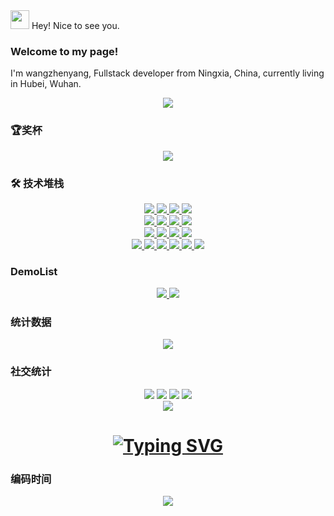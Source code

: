 <div> 
	<img width="30" src="https://user-images.githubusercontent.com/66305203/197138394-ffd42f0e-4e1a-4c67-b5a1-129aa0f8664c.png" />
	<span line="30px">Hey! Nice to see you.</span>
</div> 

### Welcome to my page!
I'm wangzhenyang, Fullstack developer from  Ningxia, China, currently living in  Hubei, Wuhan.

<div align="center"> <img src="https://metrics.lecoq.io/sun0225SUN?template=classic&config.timezone=Asia%2FShanghai"> </div>

### 🏆奖杯
<div align="center">
  <img src="https://github-profile-trophy.vercel.app/?username=Colincosmo&column=3&margin-w=15&margin-h=15" />
</div>

### 🛠  技术堆栈
<div align="center">
	<a href="https://www.javascript.com/">
		<img  src="https://camo.githubusercontent.com/b5bf595e34a2743d9624117b3789bb0638235d2402889fc46636bb33aab7aee9/68747470733a2f2f696d672e736869656c64732e696f2f62616467652f2d4a6176615363726970742d4637444631453f7374796c653d666c61742d737175617265266c6f676f3d6a617661736372697074266c6f676f436f6c6f723d303030303030266c6162656c436f6c6f723d25323346374446314326636f6c6f723d253233464643453541" />
	</a>
	<a href="https://www.typescriptlang.org/">
	<img  src="https://camo.githubusercontent.com/bfad80db1124e1aac795107f5b11d0b50422e25949cf49b16da08ea2b4cb492b/68747470733a2f2f696d672e736869656c64732e696f2f62616467652f2d547970655363726970742d3331373843363f7374796c653d666c61742d737175617265266c6f676f3d74797065736372697074266c6f676f436f6c6f723d666666666666" />
	</a>
	<a href="https://vuejs.org/">
	<img  src="https://camo.githubusercontent.com/ef022396137854ba286b58b88d6eca1a31b66918b300a65cf0cd2cf8aec9ff45/68747470733a2f2f696d672e736869656c64732e696f2f62616467652f2d5675652d3446433038443f7374796c653d666c61742d737175617265266c6f676f3d7675652e6a73266c6f676f436f6c6f723d666666666666" />
	</a>
	<a href="https://nuxtjs.org/">
	<img  src="https://camo.githubusercontent.com/756c59405edb1953dea9636e93440da320ff211ab2f26d86d442026e57f0c526/68747470733a2f2f696d672e736869656c64732e696f2f62616467652f2d4e7578742d3030444338323f7374796c653d666c61742d737175617265266c6f676f3d6e7578742e6a73266c6f676f436f6c6f723d666666666666"   />
	</a>
</div>

<div align="center">
	<a href="https://reactjs.org/">
		<img  src="https://camo.githubusercontent.com/634ac4573efe366be621f3d1952bf763970c98312f8dd6d99bcf4eddfa19e9f7/68747470733a2f2f696d672e736869656c64732e696f2f62616467652f2d52656163742d3631444146423f7374796c653d666c61742d737175617265266c6f676f3d7265616374266c6f676f436f6c6f723d666666666666" />
	</a>
	<a href="https://nextjs.org/">
		<img  src="https://camo.githubusercontent.com/e7e00b21775cfa73109abc0c48171a88e748fac3f1908eb92df4839f7a51459c/68747470733a2f2f696d672e736869656c64732e696f2f62616467652f2d4e6578742d3030303030303f7374796c653d666c61742d737175617265266c6f676f3d6e6578742e6a73266c6f676f436f6c6f723d666666666666" />
	</a>
	<a href="https://nestjs.com/">
		<img  src="https://camo.githubusercontent.com/253ef3c73f044d5663b436e3590fa7483b468360f78694d1d087652d8e882d20/68747470733a2f2f696d672e736869656c64732e696f2f62616467652f2d4e6573744a732d4530323334453f7374796c653d666c61742d737175617265266c6f676f3d6e6573746a73266c6f676f436f6c6f723d666666666666" />
	</a>
	<a href="https://webpack.js.org/">
		<img  src="https://camo.githubusercontent.com/248ce5f47f21e120379dfbc4d2460644b054217a5694f21a5e995c4baaff6c2a/68747470733a2f2f696d672e736869656c64732e696f2f62616467652f2d5765627061636b2d3844443646393f7374796c653d666c61742d737175617265266c6f676f3d7765627061636b266c6f676f436f6c6f723d666666666666"   />
	</a>
</div>

<div align="center">
	<a href="https://vitejs.dev/">
		<img  src="https://camo.githubusercontent.com/1ed1fef98c8c98dec17b985c10aa2e1ed8089c66a5803dbe19921b2859f24cd5/68747470733a2f2f696d672e736869656c64732e696f2f62616467652f2d566974652d3634364346463f7374796c653d666c61742d737175617265266c6f676f3d56697465266c6f676f436f6c6f723d666666666666" />
	</a>
	<a href="https://www.mysql.com/">
		<img  src="https://camo.githubusercontent.com/6ede6cf733e385080214589407d1cd6a88b3633990241eee703bbbef6b2c8051/68747470733a2f2f696d672e736869656c64732e696f2f62616467652f2d4d7953514c2d3434373941313f7374796c653d666c61742d737175617265266c6f676f3d4d7953514c266c6f676f436f6c6f723d666666666666" />
	</a>
	<a href="https://www.mongodb.com/">
		<img  src="https://camo.githubusercontent.com/8ed3e2ba7e6ac962489a484542986c749d7950b305778ce0839387fe050c9fdc/68747470733a2f2f696d672e736869656c64732e696f2f62616467652f2d4d6f6e676f44422d3437413234383f7374796c653d666c61742d737175617265266c6f676f3d4d6f6e676f4442266c6f676f436f6c6f723d666666666666" />
	</a>
	<a href="https://git-scm.com/">
		<img  src="https://camo.githubusercontent.com/c5d0c3ab3bb7d56038dcfa868b056ed7b2bd119579bd4cf4d1123244adc74bca/68747470733a2f2f696d672e736869656c64732e696f2f62616467652f2d4769742d2532334630353033323f7374796c653d666c61742d737175617265266c6f676f3d676974266c6f676f436f6c6f723d253233666666666666"   />
	</a>
</div>
<div align="center">
	<a href="https://pnpm.io/">
		<img  src="https://camo.githubusercontent.com/4abdebb4e3ea36e9da2a76f5f69c969b03dc2d150208bc816cade43928b03776/68747470733a2f2f696d672e736869656c64732e696f2f62616467652f2d706e706d2d6636393232303f7374796c653d666c61742d737175617265266c6f676f3d706e706d266c6f676f436f6c6f723d666666666666" />
	</a>
	<a href="https://yarnpkg.com/">
		<img  src="https://camo.githubusercontent.com/d8b8f54480262d81ac94239e7bd3a4ae9b1e41c7d7900c96eb2736131ea93452/68747470733a2f2f696d672e736869656c64732e696f2f62616467652f2d5961726e2d3243384542423f7374796c653d666c61742d737175617265266c6f676f3d5961726e266c6f676f436f6c6f723d666666666666"/>
	</a>
	<a href="http://npmjs.com/">
		<img  src="https://camo.githubusercontent.com/0060bb9b8580bc10f6ca3fe51033be51f959ed644c2fb2e2525480c0788adbfd/68747470733a2f2f696d672e736869656c64732e696f2f62616467652f2d4e504d2d4342333833373f7374796c653d666c61742d737175617265266c6f676f3d6e706d266c6f676f436f6c6f723d666666666666" />
	</a>
	<a href="https://less.bootcss.com/">
		<img  src="https://camo.githubusercontent.com/a89622c2350e7bba893c6ca629e53691e1dd887a3ee20c8245afc3f4d0cee918/68747470733a2f2f696d672e736869656c64732e696f2f62616467652f2d4c6573732d3144333635443f7374796c653d666c61742d737175617265266c6f676f3d4c657373266c6f676f436f6c6f723d666666666666"/>
	</a>
	<a href="https://www.w3schools.com/html/">
		<img  src="https://camo.githubusercontent.com/cfdb48c5b546d4e05cc4b44bef33280591c4df29a5b75418bce9f45ad6f9253f/68747470733a2f2f696d672e736869656c64732e696f2f62616467652f2d48544d4c352d4533344632363f7374796c653d666c61742d737175617265266c6f676f3d68746d6c35266c6f676f436f6c6f723d666666666666" />
	</a>
	<a href="https://www.w3schools.com/css/">
		<img src="https://camo.githubusercontent.com/b2619b58b7d126a6b1238c95f4cc276869e0a8ad8526d1c73888948695d55fc7/68747470733a2f2f696d672e736869656c64732e696f2f62616467652f2d435353332d3135373242363f7374796c653d666c61742d737175617265266c6f676f3d43535333266c6f676f436f6c6f723d666666666666" />
	</a>
</div>


### DemoList
<div align="center">
	<a href="https://github.com/anuraghazra/github-readme-stats">
  <img src="https://github-readme-stats.vercel.app/api/pin/?username=Colincosmo&repo=vue3-template&show_owner=true&theme=midnight-purple" />
</a>
<a href="https://github.com/anuraghazra/convoychat">
  <img src="https://github-readme-stats.vercel.app/api/pin/?username=Colincosmo&repo=vue3-template&show_owner=true&theme=midnight-purple" />
</a>
</div>

### 统计数据
<div align="center">
	<a href="https://github.com/Colincosmo/Colincosmo"></a>
	<img src="https://github-readme-stats.vercel.app/api?username=Colincosmo&count_private=true&show_icons=true&theme=midnight-purple" />
</div>

### 社交统计
<div align="center">
    <img src="https://stats.justsong.cn/api/github?username=Colincosmo&theme=midnight-purple"/>
    <img src="https://stats.justsong.cn/api/leetcode?username=beginner_fullstack&cn=true&theme=midnight-purple" />
    <img src="https://stats.justsong.cn/api/nowcoder?id=271096784&theme=midnight-purple" />
    <img src="https://stats.justsong.cn/api/bilibili/?id=476868994&theme=midnight-purple" />
</div>

<div align="center">
    <img  src="https://github-readme-streak-stats.herokuapp.com/?user=sun0225SUN&theme=highcontrast" />
</div>

<h1 align="center">
	<a href="https://www.baidu.com">
		<img src="https://readme-typing-svg.demolab.com?font=Fira+Code&size=16&pause=1000&center=true&vCenter=true&multiline=true&width=435&lines=%E7%9C%BC%E6%9C%89%E6%98%9F%E8%BE%B0%E5%A4%A7%E6%B5%B7%EF%BC%8C%E5%BF%83%E6%9C%89%E7%B9%81%E8%8A%B1%E4%BC%BC%E9%94%A6%EF%BC%8C%E6%88%91%E5%8F%AF%E4%BB%A5%EF%BC%8C%E6%88%91%E4%B8%80%E5%AE%9A%E8%A1%8C%EF%BC%81" alt="Typing SVG" /></a>
</h1>

### 编码时间
<div align="center">
    <img  src="https://visitor-badge.glitch.me/badge?page_id=sun0225SUN" />
</div>

